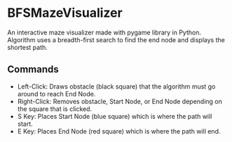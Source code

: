 # BFSMazeVisualizer
An interactive maze visualizer made with pygame library in Python. Algorithm uses a breadth-first search to find the end node and displays the shortest path.

## Commands
* Left-Click: Draws obstacle (black square) that the algorithm must go around to reach End Node.
* Right-Click: Removes obstacle, Start Node, or End Node depending on the square that is clicked.
* S Key: Places Start Node (blue square) which is where the path will start.
* E Key: Places End Node (red square) which is where the path will end.

